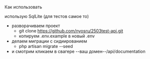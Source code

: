 Как использовать

использую SqlLite (для тестов самое то)

+ разворачиваем проект
  + git clone https://github.com/nyosru/2503test-api.git
  + копируем .env.example в новый .env
+ делаем миграции с сидиированием 
  + php artisan migrate --seed
+ и смотрим кликаем в свагере --ваш домен--/api/documentation
